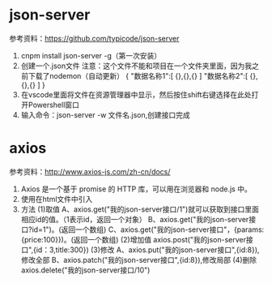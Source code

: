 # json-server
参考资料：https://github.com/typicode/json-server
1. cnpm install json-server -g（第一次安装）
2. 创建一个.json文件
注意：这个文件不能和项目在一个文件夹里面，因为我之前下载了nodemon（自动更新）
{
    "数据名称1":[
    {},{},{}
    ]
    "数据名称2":[
    {},{},{}
    ]
}
3. 在vscode里面将文件在资源管理器中显示，然后按住shift右键选择在此处打开Powershell窗口
4. 输入命令：json-server -w 文件名.json,创建接口完成
# axios
参考资料：http://www.axios-js.com/zh-cn/docs/
1. Axios 是一个基于 promise 的 HTTP 库，可以用在浏览器和 node.js 中。
2. 使用在html文件中引入<script src="https://unpkg.com/axios/dist/axios.min.js"></script>
3.  方法
(1)取值
    A、axios.get("我的json-server接口/1")就可以获取到接口里面相应id的值。（1表示id，返回一个对象）
    B、axios.get("我的json-server接口?id=1")。(返回一个数组)
    C、axios.get("我的json-server接口"，{params:{price:100}})。(返回一个数组)
(2)增加值
    axios.post("我的json-server接口",{id：3,title:300})
(3)修改
    A、axios.put("我的json-server接口",{id:8}),修改全部
    B、axios.patch("我的json-server接口",{id:8}),修改局部
(4)删除
    axios.delete("我的json-server接口/10")
